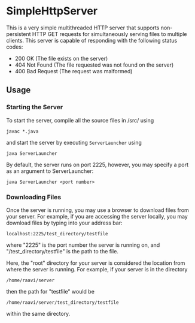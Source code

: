 # SimpleHttpServer
This is a very simple multithreaded HTTP server that supports non-persistent
HTTP GET requests for simultaneously serving files to multiple clients. This
server is capable of responding with the following status codes:
- 200 OK            (The file exists on the server)
- 404 Not Found     (The file requested was not found on the server)
- 400 Bad Request   (The request was malformed)

## Usage
### Starting the Server
To start the server, compile all the source files in /src/ using

`javac *.java`

and start the server by executing `ServerLauncher` using

`java ServerLauncher`

By default, the server runs on port 2225, however, you may specify a port as an
argument to ServerLauncher:

`java ServerLauncher <port number>`

### Downloading Files
Once the server is running, you may use a browser to download files from your
server. For example, if you are accessing the server locally, you may download
files by typing into your address bar:

`localhost:2225/test_directory/testfile`

where "2225" is the port number the server is running on, and 
"/test_directory/testfile" is the path to the file.

Here, the "root" directory for your server is considered the location from where
the server is running. For example, if your server is in the directory

`/home/raavi/server`

then the path for "testfile" would be

`/home/raavi/server/test_directory/testfile`

within the same directory.